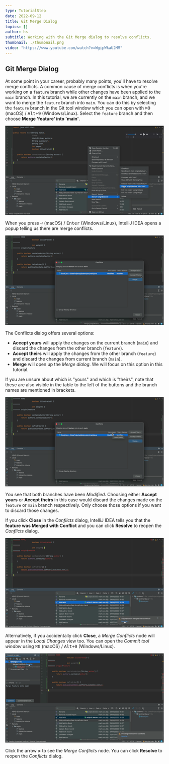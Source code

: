 ```yaml
---
type: TutorialStep
date: 2022-09-12
title: Git Merge Dialog
topics: []
author: hs
subtitle: Working with the Git Merge dialog to resolve conflicts.
thumbnail: ./thumbnail.png
video: "https://www.youtube.com/watch?v=WgipWkaU2MM"
---
```


## Git Merge Dialog

At some point in your career, probably many points, you'll have to resolve merge conflicts. A common cause of merge conflicts is when you're working on a `feature` branch while other changes have been applied to the `main` branch. In this tutorial, we are currently on the `main` branch, and we want to merge the `feature` branch into `main`. You can do this by selecting the `feature` branch in the Git tool window which you can open with <kbd>⌘9</kbd> (macOS) / <kbd>Alt+9</kbd> (Windows/Linux). Select the `feature` branch and then choose **Merge 'feature' into 'main'**.

![Merge feature branch into main IntelliJ IDEA popup](merge-into-main.png)

When you press <kbd>⏎</kbd> (macOS) / <kbd>Enter</kbd> (Windows/Linux), IntelliJ IDEA opens a popup telling us there are merge conflicts.

![IntelliJ IDEA Conflicts dialog popup](conflicts-dialog.png)

The Conflicts dialog offers several options:

- **Accept yours** will apply the changes on the current branch (`main`) and discard the changes from the other branch (`feature`).
- **Accept theirs** will apply the changes from the other branch (`feature`) and discard the changes from current branch (`main`).
- **Merge** will open up the _Merge dialog_. We will focus on this option in this tutorial.

If you are unsure about which is "yours" and which is "theirs", note that these are also visible in the table to the left of the buttons and the branch names are mentioned in brackets.

![Yours and Theirs in the table headings](yours-theirs.png)

You see that both branches have been _Modified_. Choosing either **Accept yours** or **Accept theirs** in this case would discard the changes made on the `feature` or `main` branch respectively. Only choose those options if you want to discard those changes.

If you click **Close** in the _Conflicts_ dialog, IntelliJ IDEA tells you that the **feature was Merged with Conflict** and you can click **Resolve** to reopen the _Conflicts_ dialog.

![Feature merged with conflict](feature-merged-with-conflict.png)

Alternatively, if you accidentally click **Close**, a _Merge Conflicts_ node will appear in the _Local Changes_ view too. You can open the _Commit tool window_ using <kbd>⌘0</kbd> (macOS) / <kbd>Alt+0</kbd> (Windows/Linux).

![Commit tool window file changes](changes-commit-tool-window.png)

Click the arrow **>** to see the _Merge Conflicts_ node. You can click **Resolve** to reopen the _Conflicts_ dialog.
